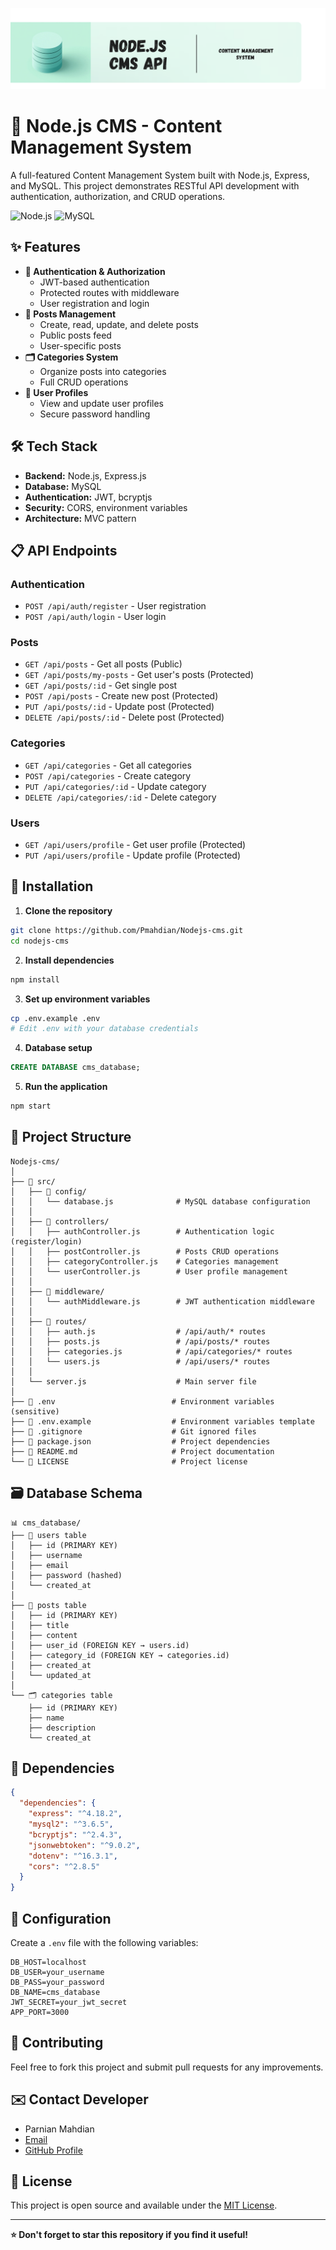 ![Nodejs cms Banner](cms-Banner.png)


# 📝 Node.js CMS - Content Management System

A full-featured Content Management System built with Node.js, Express, and MySQL. This project demonstrates RESTful API development with authentication, authorization, and CRUD operations.

![Node.js](https://img.shields.io/badge/Node.js-339933?style=for-the-badge&logo=nodedotjs&logoColor=white)
![MySQL](https://img.shields.io/badge/MySQL-4479A1?style=for-the-badge&logo=mysql&logoColor=white)
## ✨ Features

- **🔐 Authentication & Authorization**
  - JWT-based authentication
  - Protected routes with middleware
  - User registration and login
- **📄 Posts Management**
  - Create, read, update, and delete posts
  - Public posts feed
  - User-specific posts
- **🗂️ Categories System**
  - Organize posts into categories
  - Full CRUD operations
- **👤 User Profiles**
  - View and update user profiles
  - Secure password handling

## 🛠️ Tech Stack

- **Backend:** Node.js, Express.js
- **Database:** MySQL
- **Authentication:** JWT, bcryptjs
- **Security:** CORS, environment variables
- **Architecture:** MVC pattern

## 📋 API Endpoints

### Authentication
- `POST /api/auth/register` - User registration
- `POST /api/auth/login` - User login

### Posts
- `GET /api/posts` - Get all posts (Public)
- `GET /api/posts/my-posts` - Get user's posts (Protected)
- `GET /api/posts/:id` - Get single post
- `POST /api/posts` - Create new post (Protected)
- `PUT /api/posts/:id` - Update post (Protected)
- `DELETE /api/posts/:id` - Delete post (Protected)

### Categories
- `GET /api/categories` - Get all categories
- `POST /api/categories` - Create category
- `PUT /api/categories/:id` - Update category
- `DELETE /api/categories/:id` - Delete category

### Users
- `GET /api/users/profile` - Get user profile (Protected)
- `PUT /api/users/profile` - Update profile (Protected)

## 🚀 Installation

1. **Clone the repository**
```bash
git clone https://github.com/Pmahdian/Nodejs-cms.git
cd nodejs-cms
```

2. **Install dependencies**
```bash
npm install
```

3. **Set up environment variables**
```bash
cp .env.example .env
# Edit .env with your database credentials
```

4. **Database setup**
```sql
CREATE DATABASE cms_database;
```

5. **Run the application**
```bash
npm start
```


## 📁 Project Structure

```
Nodejs-cms/
│
├── 📁 src/
│   ├── 📁 config/
│   │   └── database.js              # MySQL database configuration
│   │
│   ├── 📁 controllers/
│   │   ├── authController.js        # Authentication logic (register/login)
│   │   ├── postController.js        # Posts CRUD operations
│   │   ├── categoryController.js    # Categories management
│   │   └── userController.js        # User profile management
│   │
│   ├── 📁 middleware/
│   │   └── authMiddleware.js        # JWT authentication middleware
│   │
│   ├── 📁 routes/
│   │   ├── auth.js                  # /api/auth/* routes
│   │   ├── posts.js                 # /api/posts/* routes
│   │   ├── categories.js            # /api/categories/* routes
│   │   └── users.js                 # /api/users/* routes
│   │
│   └── server.js                    # Main server file
│
├── 📄 .env                          # Environment variables (sensitive)
├── 📄 .env.example                  # Environment variables template
├── 📄 .gitignore                    # Git ignored files
├── 📄 package.json                  # Project dependencies
├── 📄 README.md                     # Project documentation
└── 📄 LICENSE                       # Project license
```

## 🗃️ Database Schema

```
📊 cms_database/
├── 👥 users table
│   ├── id (PRIMARY KEY)
│   ├── username
│   ├── email
│   ├── password (hashed)
│   └── created_at
│
├── 📝 posts table
│   ├── id (PRIMARY KEY)
│   ├── title
│   ├── content
│   ├── user_id (FOREIGN KEY → users.id)
│   ├── category_id (FOREIGN KEY → categories.id)
│   ├── created_at
│   └── updated_at
│
└── 🗂️ categories table
    ├── id (PRIMARY KEY)
    ├── name
    ├── description
    └── created_at
```

## 🔗 Dependencies

```json
{
  "dependencies": {
    "express": "^4.18.2",
    "mysql2": "^3.6.5", 
    "bcryptjs": "^2.4.3",
    "jsonwebtoken": "^9.0.2",
    "dotenv": "^16.3.1",
    "cors": "^2.8.5"
  }
}
```

## 🔧 Configuration

Create a `.env` file with the following variables:
```env
DB_HOST=localhost
DB_USER=your_username
DB_PASS=your_password
DB_NAME=cms_database
JWT_SECRET=your_jwt_secret
APP_PORT=3000
```

## 🤝 Contributing
Feel free to fork this project and submit pull requests for any improvements.

## ✉️ Contact Developer
- Parnian Mahdian
- [Email](mahdianparnian@yahoo.com)
- [GitHub Profile](https://github.com/Pmahdian)

## 📄 License
This project is open source and available under the [MIT License](LICENSE).

---

**⭐ Don't forget to star this repository if you find it useful!**


